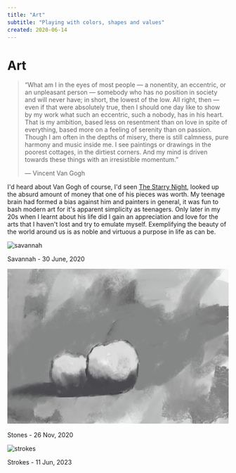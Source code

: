 ```yaml
---
title: "Art"
subtitle: "Playing with colors, shapes and values"
created: 2020-06-14
---
```


# Art

> “What am I in the eyes of most people — a nonentity, an eccentric, or an
> unpleasant person — somebody who has no position in society and will
> never have; in short, the lowest of the low. All right, then — even if
> that were absolutely true, then I should one day like to show by my work
> what such an eccentric, such a nobody, has in his heart. That is my
> ambition, based less on resentment than on love in spite of everything,
> based more on a feeling of serenity than on passion. Though I am often
> in the depths of misery, there is still calmness, pure harmony and music
> inside me. I see paintings or drawings in the poorest cottages, in the
> dirtiest corners. And my mind is driven towards these things with an
> irresistible momentum.”
>
> ― Vincent Van Gogh

I'd heard about Van Gogh of course, I'd seen [The Starry
Night](https://en.wikipedia.org/wiki/The_Starry_Night), looked up the
absurd amount of money that one of his pieces was worth.  My teenage
brain had formed a bias against him and painters in general, it was fun
to bash modern art for it's apparent simplicity as teenagers. Only later
in my 20s when I learnt about his life did I gain an appreciation and
love for the arts that I haven't lost and try to emulate myself.
Exemplifying the beauty of the world around us is as noble and virtuous
a purpose in life as can be.

![](./static/images/Savannah.png "savannah")

Savannah - 30 June, 2020

![](./static/images/stones.jpg "stones")

Stones - 26 Nov, 2020

![](./static/images/strokes.png "strokes")

Strokes - 11 Jun, 2023
